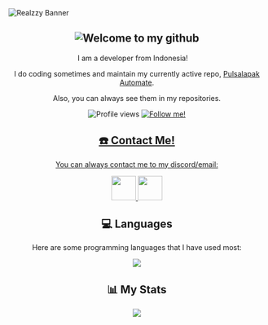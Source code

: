 <img align="center" src="https://raw.githubusercontent.com/then77/then77/main/REALZZY.jpg" alt="Realzzy Banner">
<h2></h2>

<h2 align="center"><img src="https://readme-typing-svg.herokuapp.com?font=Poppins&weight=500&size=30&duration=3000&pause=1000&center=true&width=435&lines=Hello+there!+%F0%9F%91%8B;My+name+is+Realzzy!+%F0%9F%98%8E;Welcome+to+my+github!+%F0%9F%91%A8%E2%80%8D%F0%9F%92%BB" alt="Welcome to my github"></h2>
<p align="center">I am a developer from Indonesia! <img src="https://img.icons8.com/color/64/null/indonesia-circular.png" width="12" height="12" /></p>
<p align="center">I do coding sometimes and maintain my currently active repo, <a href="https://github.com/then77/pulsalapak-automate">Pulsalapak Automate</a>.</p>
<p align="center">Also, you can always see them in my repositories.</p>
<p align="center">
  <img src="https://komarev.com/ghpvc/?username=then77&color=green" alt="Profile views">
  <a href="https://github.com/then77?tab=followers"><img src="https://img.shields.io/github/followers/then77.svg?style=social&label=Follow%20Me" alt="Follow me!">
</p>

<h2 align="center">☎️ Contact Me!</h2>
<p align="center">You can always contact me to my discord/email:
<p align="center">
  <a href="https://discord.com/users/962658658070704148">
    <img src="https://img.icons8.com/sf-black-filled/128/818cf8/discord.png" width="48" height="48"/>
  </a>
  <a href="mailto:hello@therealzzy.xyz">
    <img src="https://img.icons8.com/3d-fluency/188/null/gmail.png" width="48" height="48"/>
  </a>
</p>

<h2 align="center">💻 Languages</h2>

<p align="center">Here are some programming languages that I have used most:</p>

<p align="center">
  <img src="https://github-readme-stats-git-masterrstaa-rickstaa.vercel.app/api/top-langs/?username=then77&show_icons=true&theme=blue-green&count_private=true&hide_title=true">
</p>

<h2 align="center">📊 My Stats</h2>
<p align="center">
  <img src="https://github-readme-stats-git-masterrstaa-rickstaa.vercel.app/api?username=then77&show_icons=true&theme=blue-green&hide=issues&custom_title=My%20Github%20Stats!">
</p>
